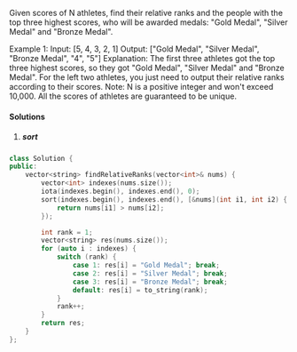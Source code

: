 Given scores of N athletes, find their relative ranks and the people with the top three highest scores, who will be awarded medals: "Gold Medal", "Silver Medal" and "Bronze Medal".

Example 1:
Input: [5, 4, 3, 2, 1]
Output: ["Gold Medal", "Silver Medal", "Bronze Medal", "4", "5"]
Explanation: The first three athletes got the top three highest scores, so they got "Gold Medal", "Silver Medal" and "Bronze Medal". 
For the left two athletes, you just need to output their relative ranks according to their scores.
Note:
N is a positive integer and won't exceed 10,000.
All the scores of athletes are guaranteed to be unique.


#### Solutions

1. ##### sort

```cpp
class Solution {
public:
    vector<string> findRelativeRanks(vector<int>& nums) {
        vector<int> indexes(nums.size());
        iota(indexes.begin(), indexes.end(), 0);
        sort(indexes.begin(), indexes.end(), [&nums](int i1, int i2) {
            return nums[i1] > nums[i2];
        });

        int rank = 1;
        vector<string> res(nums.size());
        for (auto i : indexes) {
            switch (rank) {
                case 1: res[i] = "Gold Medal"; break;
                case 2: res[i] = "Silver Medal"; break;
                case 3: res[i] = "Bronze Medal"; break;
                default: res[i] = to_string(rank);
            }
            rank++;
        }
        return res;
    }
};
```